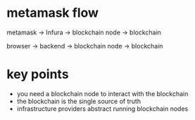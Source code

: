 # metamask flow

metamask -> Infura -> blockchain node -> blockchain

browser -> backend -> blockchain node -> blockchain

# key points
- you need a blockchain node to interact with the blockchain
- the blockchain is the single source of truth
- infrastructure providers abstract running blockchain nodes